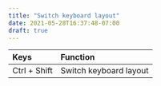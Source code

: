 ```yaml
---
title: "Switch keyboard layout"
date: 2021-05-28T16:37:48-07:00
draft: true
---
```


| Keys                       | Function                                               |
|:---------------------------|:-------------------------------------------------------| 
| Ctrl + Shift               | Switch keyboard layout                                 |
